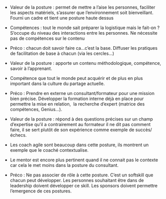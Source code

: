 

- Valeur de la posture : permet de mettre a l’aise les personnes, faciliter les aspects matériels, s’assurer que l’environnement soit bienveillant. Fourni un cadre et tient une posture haute dessus
- Compétences : tout le monde sait préparer la logistique mais le fait-on ? S’occupe du niveau des interactions entre les personnes. Ne nécessite pas de compétences sur le contenu
- Préco : chacun doit savoir faire ca…c’est la base. Diffuser les pratiques de facilitation de base à chacun (via les cercles…)

- Valeur de la posture : apporte un contenu méthodologique, compétence, savoir à l’apprenant.
- Compétence que tout le monde peut acquérir et de plus en plus important dans la culture du partage actuelle.
- Préco : Prendre en externe un consultant/formateur pour une mission bien précise. Développer la formation interne déjà en place pour permettre la mise en relation,  la recherche d’expert (matrice des compétences, Genius...).

- Valeur de la posture : répond à des questions précises sur un champ d’expertise qu’il a contrairement au formateur il ne dit pas comment faire, il se sert plutôt de son expérience comme exemple de succès/échecs.
- Les coach agile sont beaucoup dans cette posture, ils montrent un exemple que le coaché contextualise.
- Le mentor est encore plus pertinent quand il ne connait pas le contexte car cela le met moins dans la posture du consultant.
- Préco : Ne pas associer de rôle à cette posture. C’est un softskill que chacun peut développer. Les personnes souhaitant être dans de leadership doivent développer ce skill. Les sponsors doivent permettre l’emergence de ces postures.

